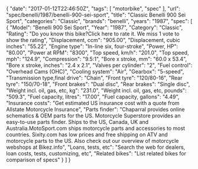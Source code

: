 {
    "date": "2017-01-12T22:46:50Z",
    "tags": [
        "motorbike",
        "spec"
    ],
    "url": "spec\/benelli\/1987\/benelli-900-sei-sport",
    "title": "Classic Benelli 900 Sei Sport",
    "categories": "Classic",
    "brands": "benelli",
    "years": "1987",
    "spec": [
        {
            "Model": "Benelli 900 Sei Sport",
            "Year": "1987",
            "Category": "Classic",
            "Rating": "Do you know this bike?Click here to rate it. We miss 1 vote to show the rating",
            "Displacement, ccm": "905.00",
            "Displacement, cubic inches": "55.22",
            "Engine type": "In-line six, four-stroke",
            "Power, HP": "80.00",
            "Power at RPM": "8300",
            "Top speed, km\/h": "201.0",
            "Top speed, mph": "124.9",
            "Compression": "9.5:1",
            "Bore x stroke, mm": "60.0 x 53.4",
            "Bore x stroke, inches": "2.4 x 2.1",
            "Valves per cylinder": "2",
            "Fuel control": "Overhead Cams (OHC)",
            "Cooling system": "Air",
            "Gearbox": "5-speed",
            "Transmission type,final drive": "Chain",
            "Front tyre": "120\/80-16",
            "Rear tyre": "150\/70-18",
            "Front brakes": "Dual disc",
            "Rear brakes": "Single disc",
            "Weight incl. oil, gas, etc, kg": "231.0",
            "Weight incl. oil, gas, etc, pounds": "509.3",
            "Fuel capacity, litres": "17.00",
            "Fuel capacity, gallons": "4.49",
            "Insurance costs": "Get estimated US insurance cost with a quote from Allstate Motorcycle Insurance",
            "Parts finder": "Chaparral provides online schematics & OEM parts for the US.   Motorcycle Superstore provides an easy-to-use parts finder. Ships to the US, Canada, UK and Australia.MotoSport.com ships motorcycle parts and accessories to most countries.    Sixity.com has low prices and free shipping on ATV and motorcycle parts to the US. Also check out our overview of motorcycle webshops at Bikez.info",
            "Loans, tests, etc": "Search the web for dealers, loan costs, tests, customizing, etc",
            "Related bikes": "List related bikes for comparison of specs"
        }
    ]
}